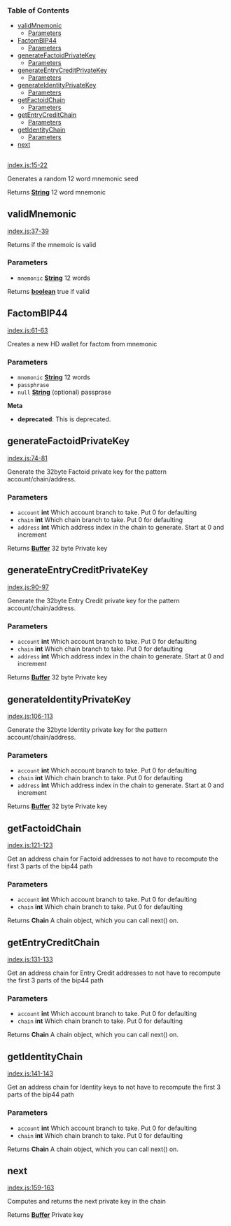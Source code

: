 <!-- Generated by documentation.js. Update this documentation by updating the source code. -->

### Table of Contents

-   [validMnemonic](#validmnemonic)
    -   [Parameters](#parameters)
-   [FactomBIP44](#factombip44)
    -   [Parameters](#parameters-1)
-   [generateFactoidPrivateKey](#generatefactoidprivatekey)
    -   [Parameters](#parameters-2)
-   [generateEntryCreditPrivateKey](#generateentrycreditprivatekey)
    -   [Parameters](#parameters-3)
-   [generateIdentityPrivateKey](#generateidentityprivatekey)
    -   [Parameters](#parameters-4)
-   [getFactoidChain](#getfactoidchain)
    -   [Parameters](#parameters-5)
-   [getEntryCreditChain](#getentrycreditchain)
    -   [Parameters](#parameters-6)
-   [getIdentityChain](#getidentitychain)
    -   [Parameters](#parameters-7)
-   [next](#next)

## 

[index.js:15-22](https://git@github.com/:MyFactomWallet/factombip44/blob/aed7849ce1221a81153a8aa600162e23a39d044f/index.js#L15-L22 "Source code on GitHub")

Generates a random 12 word mnemonic seed

Returns **[String](https://developer.mozilla.org/docs/Web/JavaScript/Reference/Global_Objects/String)** 12 word mnemonic

## validMnemonic

[index.js:37-39](https://git@github.com/:MyFactomWallet/factombip44/blob/aed7849ce1221a81153a8aa600162e23a39d044f/index.js#L37-L39 "Source code on GitHub")

Returns if the mnemoic is valid

### Parameters

-   `mnemonic` **[String](https://developer.mozilla.org/docs/Web/JavaScript/Reference/Global_Objects/String)** 12 words

Returns **[boolean](https://developer.mozilla.org/docs/Web/JavaScript/Reference/Global_Objects/Boolean)** true if valid

## FactomBIP44

[index.js:61-63](https://git@github.com/:MyFactomWallet/factombip44/blob/aed7849ce1221a81153a8aa600162e23a39d044f/index.js#L61-L63 "Source code on GitHub")

Creates a new HD wallet for factom from mnemonic

### Parameters

-   `mnemonic` **[String](https://developer.mozilla.org/docs/Web/JavaScript/Reference/Global_Objects/String)** 12 words
-   `passphrase`  
-   `null` **[String](https://developer.mozilla.org/docs/Web/JavaScript/Reference/Global_Objects/String)** (optional) passprase

**Meta**

-   **deprecated**: This is deprecated.


## generateFactoidPrivateKey

[index.js:74-81](https://git@github.com/:MyFactomWallet/factombip44/blob/aed7849ce1221a81153a8aa600162e23a39d044f/index.js#L74-L81 "Source code on GitHub")

Generate the 32byte Factoid private key for the pattern account/chain/address.

### Parameters

-   `account` **int** Which account branch to take. Put 0 for defaulting
-   `chain` **int** Which chain branch to take. Put 0 for defaulting
-   `address` **int** Which address index in the chain to generate. Start at 0 and increment

Returns **[Buffer](https://nodejs.org/api/buffer.html)** 32 byte Private key

## generateEntryCreditPrivateKey

[index.js:90-97](https://git@github.com/:MyFactomWallet/factombip44/blob/aed7849ce1221a81153a8aa600162e23a39d044f/index.js#L90-L97 "Source code on GitHub")

Generate the 32byte Entry Credit private key for the pattern account/chain/address.

### Parameters

-   `account` **int** Which account branch to take. Put 0 for defaulting
-   `chain` **int** Which chain branch to take. Put 0 for defaulting
-   `address` **int** Which address index in the chain to generate. Start at 0 and increment

Returns **[Buffer](https://nodejs.org/api/buffer.html)** 32 byte Private key

## generateIdentityPrivateKey

[index.js:106-113](https://git@github.com/:MyFactomWallet/factombip44/blob/aed7849ce1221a81153a8aa600162e23a39d044f/index.js#L106-L113 "Source code on GitHub")

Generate the 32byte Identity private key for the pattern account/chain/address.

### Parameters

-   `account` **int** Which account branch to take. Put 0 for defaulting
-   `chain` **int** Which chain branch to take. Put 0 for defaulting
-   `address` **int** Which address index in the chain to generate. Start at 0 and increment

Returns **[Buffer](https://nodejs.org/api/buffer.html)** 32 byte Private key

## getFactoidChain

[index.js:121-123](https://git@github.com/:MyFactomWallet/factombip44/blob/aed7849ce1221a81153a8aa600162e23a39d044f/index.js#L121-L123 "Source code on GitHub")

Get an address chain for Factoid addresses to not have to recompute the first 3 parts of the bip44 path

### Parameters

-   `account` **int** Which account branch to take. Put 0 for defaulting
-   `chain` **int** Which chain branch to take. Put 0 for defaulting

Returns **Chain** A chain object, which you can call next() on.

## getEntryCreditChain

[index.js:131-133](https://git@github.com/:MyFactomWallet/factombip44/blob/aed7849ce1221a81153a8aa600162e23a39d044f/index.js#L131-L133 "Source code on GitHub")

Get an address chain for Entry Credit addresses to not have to recompute the first 3 parts of the bip44 path

### Parameters

-   `account` **int** Which account branch to take. Put 0 for defaulting
-   `chain` **int** Which chain branch to take. Put 0 for defaulting

Returns **Chain** A chain object, which you can call next() on.

## getIdentityChain

[index.js:141-143](https://git@github.com/:MyFactomWallet/factombip44/blob/aed7849ce1221a81153a8aa600162e23a39d044f/index.js#L141-L143 "Source code on GitHub")

Get an address chain for Identity keys to not have to recompute the first 3 parts of the bip44 path

### Parameters

-   `account` **int** Which account branch to take. Put 0 for defaulting
-   `chain` **int** Which chain branch to take. Put 0 for defaulting

Returns **Chain** A chain object, which you can call next() on.

## next

[index.js:159-163](https://git@github.com/:MyFactomWallet/factombip44/blob/aed7849ce1221a81153a8aa600162e23a39d044f/index.js#L159-L163 "Source code on GitHub")

Computes and returns the next private key in the chain

Returns **[Buffer](https://nodejs.org/api/buffer.html)** Private key
